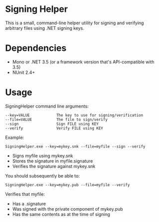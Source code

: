 Signing Helper
=======================

This is a small, command-line helper utility for signing and verifying
arbitrary files using .NET signing keys.

Dependencies
============

 * Mono or .NET 3.5 (or a framework version that's API-compatible with 3.5)
 * NUnit 2.4+

Usage
=====

SigningHelper command line arguments:

    --key=VALUE            The key to use for signing/verification
    --file=VALUE           The file to sign/verify
    --sign                 Sign FILE using KEY
    --verify               Verify FILE using KEY

Example: 

    SigningHelper.exe --key=mykey.snk --file=myfile --sign --verify

 * Signs myfile using mykey.snk
 * Stores the signature in myfile.signature
 * Verifies the signature against mykey.snk

You should subsequently be able to:

    SigningHelper.exe --key=mykey.pub --file=myfile --verify

Verifies that myfile:
 * Has a .signature
 * Was signed with the private component of mykey.pub
 * Has the same contents as at the time of signing

